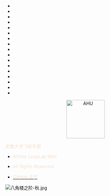 * ⠀
* ⠀
* ⠀
* ⠀
* ⠀
* ⠀
* ⠀
* ⠀
* ⠀
* ⠀
* ⠀
* ⠀
* ⠀
* ⠀
* ⠀
* ⠀
* ⠀

<p align="center">
  <a href="https://github.com/AHUer-LeapLap/Impart-Inherit">
    <img alt="AHU" src="_media/AHU-logo-冬.png" height="120">
  </a>
</p>

<middle><font color="F5E0CE">安徽大学飞跃手册</font></middle>

- <font color="F5E0CE">AHUer LeapLap Wiki</font>

- <font color="F5E0CE">All Rights Reserved.</font>

- [<font color="F5E0CE">GitHub 主页</font>](https://github.com/AHUer-LeapLap/Impart-Inherit)

![八角楼之阶-秋.jpg](https://i.loli.net/2021/08/06/DUZpGtaqM9wXYBx.jpg)



